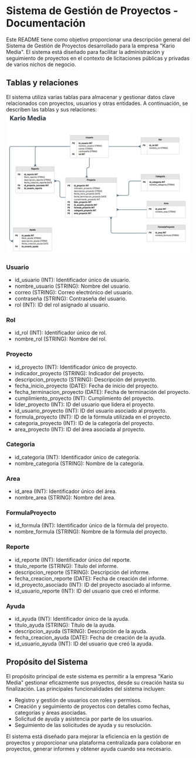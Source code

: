 # Sistema de Gestión de Proyectos - Documentación
Este README tiene como objetivo proporcionar una descripción general del Sistema de Gestión de Proyectos desarrollado para la empresa "Kario Media". El sistema está diseñado para facilitar la administración y seguimiento de proyectos en el contexto de licitaciones públicas y privadas de varios nichos de negocio.

## Tablas y relaciones
El sistema utiliza varias tablas para almacenar y gestionar datos clave relacionados con proyectos, usuarios y otras entidades. A continuación, se describen las tablas y sus relaciones:
![Diagrama relación](./diagrama-entidad-relacion-kario.png)

### Usuario
- id_usuario (INT): Identificador único de usuario.
- nombre_usuario (STRING): Nombre del usuario.
- correo (STRING): Correo electrónico del usuario.
- contraseña (STRING): Contraseña del usuario.
- rol (INT): ID del rol asignado al usuario.

### Rol
- id_rol (INT): Identificador único de rol.
- nombre_rol (STRING): Nombre del rol.

### Proyecto
- id_proyecto (INT): Identificador único de proyecto.
- indicador_proyecto (STRING): Indicador del proyecto.
- descripcion_proyecto (STRING): Descripción del proyecto.
- fecha_inicio_proyecto (DATE): Fecha de inicio del proyecto.
- fecha_terminacion_proyecto (DATE): Fecha de terminación del proyecto.
- cumplimiento_proyecto (INT): Cumplimiento del proyecto.
- lider_proyecto (INT): ID del usuario que lidera el proyecto.
- id_usuario_proyecto (INT): ID del usuario asociado al proyecto.
- formula_proyecto (INT): ID de la fórmula utilizada en el proyecto.
- categoria_proyecto (INT): ID de la categoría del proyecto.
- area_proyecto (INT): ID del área asociada al proyecto.

### Categoria
- id_categoria (INT): Identificador único de categoría.
- nombre_categoria (STRING): Nombre de la categoría.

### Area
- id_area (INT): Identificador único del área.
- nombre_area (STRING): Nombre del área.

### FormulaProyecto
- id_formula (INT): Identificador único de la fórmula del proyecto.
- nombre_formula (STRING): Nombre de la fórmula del proyecto.

### Reporte
- id_reporte (INT): Identificador único del reporte.
- titulo_reporte (STRING): Título del informe.
- descripcion_reporte (STRING): Descripción del informe.
- fecha_creacion_reporte (DATE): Fecha de creación del informe.
- id_proyecto_asociado (INT): ID del proyecto asociado al informe.
- id_usuario_reporte (INT): ID del usuario que creó el informe.

### Ayuda
- id_ayuda (INT): Identificador único de la ayuda.
- titulo_ayuda (STRING): Título de la ayuda.
- descripcion_ayuda (STRING): Descripción de la ayuda.
- fecha_creacion_ayuda (DATE): Fecha de creación de la ayuda.
- id_usuario_ayuda (INT): ID del usuario que creó la ayuda.

## Propósito del Sistema
El propósito principal de este sistema es permitir a la empresa "Kario Media" gestionar eficazmente sus proyectos, desde su creación hasta su finalización. Las principales funcionalidades del sistema incluyen:

- Registro y gestión de usuarios con roles y permisos.
- Creación y seguimiento de proyectos con detalles como fechas, categorías y áreas asociadas.
- Solicitud de ayuda y asistencia por parte de los usuarios.
- Seguimiento de las solicitudes de ayuda y su resolución.

El sistema está diseñado para mejorar la eficiencia en la gestión de proyectos y proporcionar una plataforma centralizada para colaborar en proyectos, generar informes y obtener ayuda cuando sea necesario.